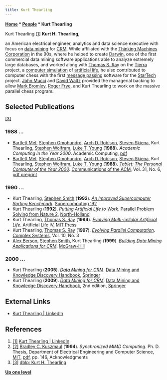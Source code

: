 ```yaml
---
title: Kurt Thearling
---
```

**[Home](Home "Home") \* [People](People "People") \* Kurt Thearling**



 [](https://www.linkedin.com/in/kurtthearling/) Kurt Thearling <a id="cite-note-1" href="#cite-ref-1">[1]</a> 
**Kurt H. Thearling**,  

an American electrical engineer, analytics and data science executive with focus on [data mining](https://en.wikipedia.org/wiki/Data_mining) for [CRM](https://en.wikipedia.org/wiki/Customer_relationship_management). While affiliated with the [Thinking Machines Corporation](https://en.wikipedia.org/wiki/Thinking_Machines_Corporation) in the 90s, where he helped to create [Darwin](https://en.wikipedia.org/wiki/Oracle_Data_Mining#History), one of the first commercial data mining software applications able to analyze extremely large databases, and worked along with [Thomas S. Ray](https://en.wikipedia.org/wiki/Thomas_S._Ray) on the [Tierra](https://en.wikipedia.org/wiki/Tierra_%28computer_simulation%29) project, a [computer simulation](https://en.wikipedia.org/wiki/Computer_simulation) of [artificial life](https://en.wikipedia.org/wiki/Artificial_life), he also contributed to computer chess with the first [message passing](https://en.wikipedia.org/wiki/Message_Passing_Interface) software for the [StarTech](StarTech "StarTech") project. [John Mucci](index.php?title=John_Mucci&action=edit&redlink=1 "John Mucci (page does not exist)") and [David Waltz](David_Waltz "David Waltz") provided the managerial backing to allow [Mark Bromley](Mark_Bromley "Mark Bromley"), [Roger Frye](Roger_Frye "Roger Frye"), and Kurt Thearling to work on the massive parallel chess program.



## Selected Publications


<a id="cite-note-3" href="#cite-ref-3">[3]</a>



### 1988 ...


* [Bartlett Mel](http://www.scholarpedia.org/article/User:Bartlett_W._Mel), [Stephen Omohundro](Mathematician#SOmohundro "Mathematician"), [Arch D. Robison](index.php?title=Arch_D._Robison&action=edit&redlink=1 "Arch D. Robison (page does not exist)"), [Steven Skiena](Steven_Skiena "Steven Skiena"), Kurt Thearling, [Stephen Wolfram](Mathematician#SWolfram "Mathematician"), [Luke T, Young](https://genealogy.math.ndsu.nodak.edu/id.php?id=41147) (**1988**). *Academic Computing in the Year 2000*. Academic Computing, [pdf](https://www.stephenwolfram.com/publications/academic/academic-computing-year-2000.pdf)
* [Bartlett Mel](http://www.scholarpedia.org/article/User:Bartlett_W._Mel), [Stephen Omohundro](Mathematician#SOmohundro "Mathematician"), [Arch D. Robison](index.php?title=Arch_D._Robison&action=edit&redlink=1 "Arch D. Robison (page does not exist)"), [Steven Skiena](Steven_Skiena "Steven Skiena"), Kurt Thearling, [Stephen Wolfram](Mathematician#SWolfram "Mathematician"), [Luke T. Young](https://genealogy.math.ndsu.nodak.edu/id.php?id=41147) (**1988**). *[Tablet: The Personal Computer of the Year 2000](https://dl.acm.org/citation.cfm?id=62959.62960)*. [Communications of the ACM](ACM#Communications "ACM"), Vol. 31, No. 6, [pdf preprint](https://ntrs.nasa.gov/archive/nasa/casi.ntrs.nasa.gov/19880008883.pdf)


### 1990 ...


* Kurt Thearling, [Stephen Smith](http://dl.acm.org/author_page.cfm?id=81100076964&coll=DL&dl=ACM&trk=0&cfid=67060398&cftoken=10301984) (**1992**). *[An Improved Supercomputer Sorting Benchmark](https://www.computer.org/csdl/proceedings/sc/1992/2630/00/00236714.pdf)*. [Supercomputing '92](https://www.computer.org/csdl/proceedings/sc/1992/2630/00/index.html)
* Kurt Thearling (**1992**). *[Putting Artificial Life to Work](https://www.semanticscholar.org/paper/Putting-Artificial-Life-to-Work-Thearling/57c72a9dd13cf212c3084ed95cde2798ceea6824)*. [Parallel Problem Solving from Nature 2](https://dl.acm.org/citation.cfm?id=573321), [North-Holland](https://en.wikipedia.org/wiki/Elsevier)
* Kurt Thearling, [Thomas S. Ray](https://en.wikipedia.org/wiki/Thomas_S._Ray) (**1994**). *[Evolving Multi-cellular Artificial Life](http://life.ou.edu/pubs/alife4/)*. Artificial Life IV, [MIT Press](https://en.wikipedia.org/wiki/MIT_Press)
* Kurt Thearling, [Thomas S. Ray](https://en.wikipedia.org/wiki/Thomas_S._Ray) (**1997**). *[Evolving Parallel Computation](http://life.ou.edu/pubs/ComplexSystems/)*. [Complex Systems](https://en.wikipedia.org/wiki/Complex_Systems_%28journal%29), Vol. 10, No. 3
* [Alex Berson](https://www.amazon.com/Alex-Berson/e/B001H6O95I/ref=ntt_athr_dp_pel_1), [Stephen Smith](https://dl.acm.org/author_page.cfm?id=81100076964&coll=DL&dl=ACM&trk=0), Kurt Thearling (**1999**). *[Building Data Mining Applications for CRM](https://dl.acm.org/citation.cfm?id=555454)*. [McGraw-Hill](https://en.wikipedia.org/wiki/McGraw-Hill)


### 2000 ...


* Kurt Thearling (**2005**). *[Data Mining for CRM](https://link.springer.com/chapter/10.1007/0-387-25465-X_60)*. [Data Mining and Knowledge Discovery Handbook](https://link.springer.com/book/10.1007/b107408), [Springer](https://en.wikipedia.org/wiki/Springer_Science%2BBusiness_Media)
* Kurt Thearling (**2009**). *[Data Mining for CRM](https://link.springer.com/chapter/10.1007/978-0-387-09823-4_62)*. [Data Mining and Knowledge Discovery Handbook](https://link.springer.com/book/10.1007/978-0-387-09823-4), 2nd edition, [Springer](https://en.wikipedia.org/wiki/Springer_Science%2BBusiness_Media)


## External Links


* [Kurt Thearling | LinkedIn](https://www.linkedin.com/in/kurtthearling/)


## References


1. <a id="cite-ref-1" href="#cite-note-1">[1]</a> [Kurt Thearling | LinkedIn](https://www.linkedin.com/in/kurtthearling/)
2. <a id="cite-ref-2" href="#cite-note-2">[2]</a> [Bradley C. Kuszmaul](Bradley_Kuszmaul "Bradley Kuszmaul") (**1994**). *Synchronized MIMD Computing*. Ph. D. Thesis, Department of Electrical Engineering and Computer Science, [MIT](Massachusetts_Institute_of_Technology "Massachusetts Institute of Technology"), [pdf](http://supertech.csail.mit.edu/papers/thesis-kuszmaul.pdf), pp. 146, Acknowledgments
3. <a id="cite-ref-3" href="#cite-note-3">[3]</a> [dblp: Kurt H. Thearling](https://dblp.uni-trier.de/pers/hd/t/Thearling:Kurt_H=)

**[Up one level](People "People")**







 
